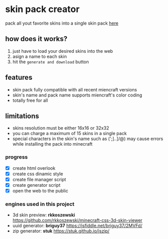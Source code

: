 # skin pack creator
pack all yout favorite skins into a single skin pack [here](https://innova67.github.io/skin-zipper/)

## how does it works?
1. just have to load your desired skins into the web
2. asign a name to each skin
3. hit the `generate and download` button

## features
* skin pack fully compatible with all recent miencraft versions
* skin's name and pack name supports miencraft's color coding
* totally free for all 

## limitations
* skins resolution must be either 16x16 or 32x32
* you can charge a maximum of 15 skins in a single pack
* special characters in the skin's name such as (';]..]/\@) may cause errors while installing the pack into minecraft

### progress
- [x] create html overlook
- [x] create css dinamic style
- [x] create file manager script
- [x] create generator script
- [x] open the web to the public

### engines used in this project
* 3d skin preview: **rkkoszewski** https://github.com/rkkoszewski/minecraft-css-3d-skin-viewer
* uuid generator: **briguy37** https://jsfiddle.net/briguy37/2MVFd/
* zip generator: **stuk** https://stuk.github.io/jszip/
